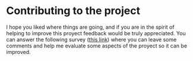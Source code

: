 # Contributing to the project

I hope you liked where things are going, and if you are in the spirit of helping to improve this proyect feedback would be truly appreciated. You can answer the following survey ([this link](https://forms.gle/m2h7v2wkjwFTpUrP7)) where you can leave some comments and help me evaluate some aspects of the proyect so it can be improved.